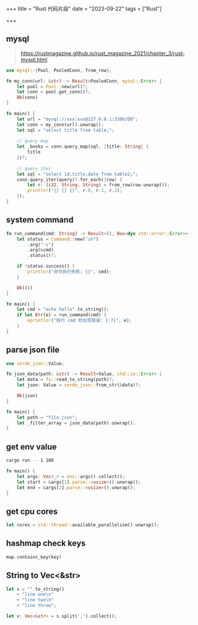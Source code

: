+++
title = "Rust 代码片段"
date = "2023-09-22"
tags = ["Rust"]

+++



## mysql

> https://rustmagazine.github.io/rust_magazine_2021/chapter_3/rust-mysql.html

```rust	
use mysql::{Pool, PooledConn, from_row};

fn my_conn(url: &str) -> Result<PooledConn, mysql::Error> {
    let pool = Pool::new(url)?;
    let conn = pool.get_conn()?;
    Ok(conn)
}

fn main() {
    let url = "mysql://xxx:xxx@127.0.0.1:3306/DB";
    let conn = my_conn(url).unwrap();
    let sql = "select title from table;";
    
    // query map
    let _books = conn.query_map(sql, |title: String| {
        title
    })?;
    
    // query iter
    let sql = "select id,title,date from table2;";
    conn.query_iter(query)?.for_each(|row| {
        let r: (i32, String, String) = from_row(row.unwrap());
        println!("{} {} {}", r.0, r.1, r.2);
    });
}

```



## system command

```rust
fn run_command(cmd: String) -> Result<(), Box<dyn std::error::Error>> {
    let status = Command::new("sh")
        .arg("-c") 
        .arg(&cmd)
        .status()?;

    if !status.success() {
        println!("命令执行失败: {}", cmd);
    }

    Ok(())
}

fn main() {
    let cmd = "echo hello".to_string();
    if let Err(e) = run_command(cmd) {
        eprintln!("执行 cmd 时出现错误: {:?}", e);
    }
}

```





## parse json file

```rust
use serde_json::Value;

fn json_data(path: &str) -> Result<Value, std::io::Error> {
    let data = fs::read_to_string(path)?;
    let json: Value = serde_json::from_str(&data)?;

    Ok(json)
}

fn main() {
    let path = "file.json";
    let _filter_array = json_data(path).unwrap();
}
```



## get env value

```bash
cargo run -- 1 100
```

```rust
fn main() {
    let args: Vec<_> = env::args().collect();
    let start = &args[1].parse::<usize>().unwrap();
    let end = &args[2].parse::<usize>().unwrap();
}
```



## get cpu cores

```rust
let cores = std::thread::available_parallelism().unwrap();
```



## hashmap check keys

```rust
map.contains_key(key)
```



## String to Vec<&str>

```rust
let s = "".to_string()
	+ "line one\n"
	+ "line two\n"
	+ "line three";

let v: Vec<&str> = s.split(',').collect();
```


